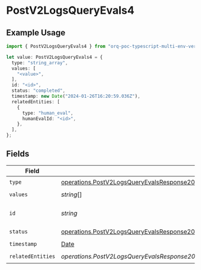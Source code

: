 # PostV2LogsQueryEvals4

## Example Usage

```typescript
import { PostV2LogsQueryEvals4 } from "orq-poc-typescript-multi-env-version/models/operations";

let value: PostV2LogsQueryEvals4 = {
  type: "string_array",
  values: [
    "<value>",
  ],
  id: "<id>",
  status: "completed",
  timestamp: new Date("2024-01-26T16:20:59.036Z"),
  relatedEntities: [
    {
      type: "human_eval",
      humanEvalId: "<id>",
    },
  ],
};
```

## Fields

| Field                                                                                                                                                                                    | Type                                                                                                                                                                                     | Required                                                                                                                                                                                 | Description                                                                                                                                                                              |
| ---------------------------------------------------------------------------------------------------------------------------------------------------------------------------------------- | ---------------------------------------------------------------------------------------------------------------------------------------------------------------------------------------- | ---------------------------------------------------------------------------------------------------------------------------------------------------------------------------------------- | ---------------------------------------------------------------------------------------------------------------------------------------------------------------------------------------- |
| `type`                                                                                                                                                                                   | [operations.PostV2LogsQueryEvalsResponse200ApplicationJSONResponseBodyItems24Type](../../models/operations/postv2logsqueryevalsresponse200applicationjsonresponsebodyitems24type.md)     | :heavy_check_mark:                                                                                                                                                                       | N/A                                                                                                                                                                                      |
| `values`                                                                                                                                                                                 | *string*[]                                                                                                                                                                               | :heavy_check_mark:                                                                                                                                                                       | N/A                                                                                                                                                                                      |
| `id`                                                                                                                                                                                     | *string*                                                                                                                                                                                 | :heavy_check_mark:                                                                                                                                                                       | The id of the resource                                                                                                                                                                   |
| `status`                                                                                                                                                                                 | [operations.PostV2LogsQueryEvalsResponse200ApplicationJSONResponseBodyItems24Status](../../models/operations/postv2logsqueryevalsresponse200applicationjsonresponsebodyitems24status.md) | :heavy_check_mark:                                                                                                                                                                       | N/A                                                                                                                                                                                      |
| `timestamp`                                                                                                                                                                              | [Date](https://developer.mozilla.org/en-US/docs/Web/JavaScript/Reference/Global_Objects/Date)                                                                                            | :heavy_check_mark:                                                                                                                                                                       | N/A                                                                                                                                                                                      |
| `relatedEntities`                                                                                                                                                                        | *operations.PostV2LogsQueryEvalsResponse200ApplicationJSONResponseBodyItems24RelatedEntities*[]                                                                                          | :heavy_check_mark:                                                                                                                                                                       | N/A                                                                                                                                                                                      |